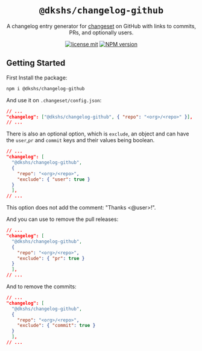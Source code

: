 <div align="center">

# `@dkshs/changelog-github`

A changelog entry generator for [changeset](https://github.com/changesets/changesets) on GitHub with links to commits, PRs, and optionally users.

[![license mit](https://img.shields.io/badge/licence-MIT-7c3aed)](https://github.com/dkshs/changelog-github/blob/master/LICENSE)
[![NPM version][npm-image]][npm-url]

</div>

[npm-url]: https://www.npmjs.com/package/@dkshs/changelog-github
[npm-image]: https://img.shields.io/npm/v/@dkshs/changelog-github?color=7c3aed&logoColor=7c3aed

## Getting Started

First Install the package:

```bash
npm i @dkshs/changelog-github
```

And use it on `.changeset/config.json`:

```json
// ...
"changelog": ["@dkshs/changelog-github", { "repo": "<org>/<repo>" }],
// ...
```

There is also an optional option, which is `exclude`, an object and can have the `user`,`pr` and `commit` keys and their values being boolean.

```json
// ...
"changelog": [
  "@dkshs/changelog-github",
  {
    "repo": "<org>/<repo>",
    "exclude": { "user": true }
  }
  ],
// ...
```

This option does not add the comment: "Thanks <@user>!".

And you can use to remove the pull releases:

```json
// ...
"changelog": [
  "@dkshs/changelog-github",
  {
    "repo": "<org>/<repo>",
    "exclude": { "pr": true }
  }
  ],
// ...
```

And to remove the commits:

```json
// ...
"changelog": [
  "@dkshs/changelog-github",
  {
    "repo": "<org>/<repo>",
    "exclude": { "commit": true }
  }
  ],
// ...
```
